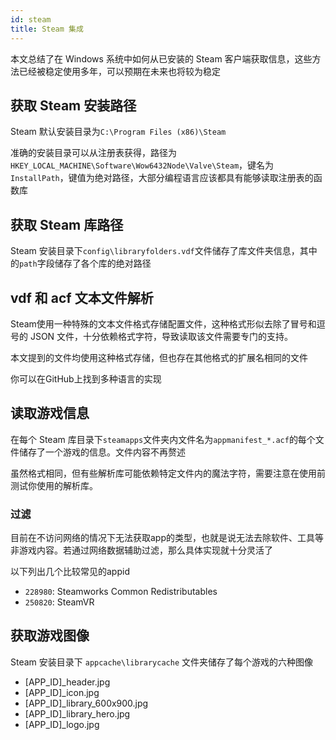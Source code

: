 ```yaml
---
id: steam
title: Steam 集成
---
```


本文总结了在 Windows 系统中如何从已安装的 Steam 客户端获取信息，这些方法已经被稳定使用多年，可以预期在未来也将较为稳定

## 获取 Steam 安装路径

Steam 默认安装目录为`C:\Program Files (x86)\Steam`  

准确的安装目录可以从注册表获得，路径为`HKEY_LOCAL_MACHINE\Software\Wow6432Node\Valve\Steam`，键名为`InstallPath`，键值为绝对路径，大部分编程语言应该都具有能够读取注册表的函数库

## 获取 Steam 库路径

Steam 安装目录下`config\libraryfolders.vdf`文件储存了库文件夹信息，其中的`path`字段储存了各个库的绝对路径

## vdf 和 acf 文本文件解析

Steam使用一种特殊的文本文件格式存储配置文件，这种格式形似去除了冒号和逗号的 JSON 文件，十分依赖格式字符，导致读取该文件需要专门的支持。  

本文提到的文件均使用这种格式存储，但也存在其他格式的扩展名相同的文件  

你可以在GitHub上找到多种语言的实现   

## 读取游戏信息

在每个 Steam 库目录下`steamapps`文件夹内文件名为`appmanifest_*.acf`的每个文件储存了一个游戏的信息。文件内容不再赘述  

虽然格式相同，但有些解析库可能依赖特定文件内的魔法字符，需要注意在使用前测试你使用的解析库。  

### 过滤

目前在不访问网络的情况下无法获取app的类型，也就是说无法去除软件、工具等非游戏内容。若通过网络数据辅助过滤，那么具体实现就十分灵活了  

以下列出几个比较常见的appid

- `228980`: Steamworks Common Redistributables
- `250820`: SteamVR

## 获取游戏图像

Steam 安装目录下 `appcache\librarycache` 文件夹储存了每个游戏的六种图像

- [APP_ID]_header.jpg
- [APP_ID]_icon.jpg
- [APP_ID]_library_600x900.jpg
- [APP_ID]_library_hero.jpg
- [APP_ID]_logo.jpg